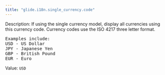 ```yaml
---
title: "glide.i18n.single_currency.code"
---
```


Description: If using the single currency model, display all currencies using this currency code. Currency codes use the ISO 4217 three letter format. 
<pre>
Examples include:
USD - US Dollar
JPY - Japanese Yen
GBP - British Pound
EUR - Euro
</pre>

Value: `USD`